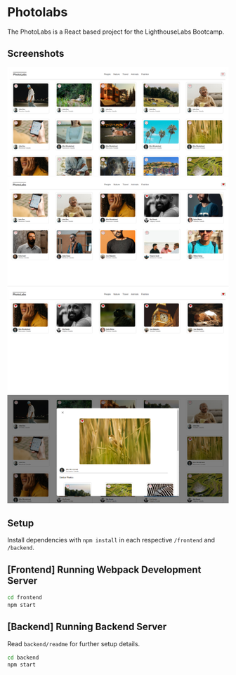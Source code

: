 # Photolabs
The PhotoLabs is a React based project for the LighthouseLabs Bootcamp.

## Screenshots 
!["Home Screen"](https://github.com/CNormandB/photolabs/blob/main/docs/Photolabs-Home.png?raw=true)
!["Filtered Images"](https://github.com/CNormandB/photolabs/blob/main/docs/Photolabs-Filtered.png?raw=true)
!["Liked Images"](https://github.com/CNormandB/photolabs/blob/main/docs/Photolabs-Liked.png?raw=true)
!["Modal"](https://github.com/CNormandB/photolabs/blob/main/docs/Photolabs-Modal.png?raw=true)

## Setup
Install dependencies with `npm install` in each respective `/frontend` and `/backend`.

## [Frontend] Running Webpack Development Server
```sh
cd frontend
npm start
```

## [Backend] Running Backend Server
Read `backend/readme` for further setup details.
```sh
cd backend
npm start
```
